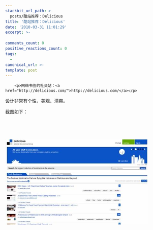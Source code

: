 ```yaml
---
stackbit_url_path: >-
  posts/酷站推荐：Delicious
title: '酷站推荐：Delicious'
date: '2010-03-31 11:01:29'
excerpt: >-
  
comments_count: 0
positive_reactions_count: 0
tags: 
  - 
canonical_url: >-
template: post
---
```


        <p>网络书签的社交站：<a href="http://delicious.com/">http://delicious.com/</a></p>
<p>设计非常有个性，美观、清爽。</p>
<p>截图如下：</p>
<p>&nbsp;</p>
<p>&nbsp;</p>
<p><img onload="ResizeImage(this,520)" src="https://raw.githubusercontent.com/Jeff-Tian/blogengine.net/master/Source/BlogEngine/BlogEngine.NET/App_Data/files/image_209.png" alt="" title=""></p>
      